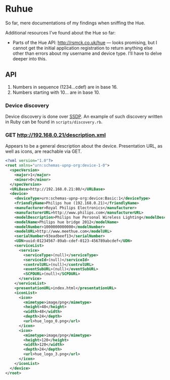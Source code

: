 # Ruhue

So far, mere documentations of my findings when sniffing the Hue.

Additional resources I’ve found about the Hue so far:

- Parts of the Hue API: http://rsmck.co.uk/hue — looks promising, but I cannot
  get the initial application registration to return anything else other than
  errors about my username and device type. I’ll have to delve deeper into this.

## API

1. Numbers in sequence (1234…cdef) are in base 16.
2. Numbers starting with 10… are in base 10.

### Device discovery

Device discovery is done over [SSDP][]. An example of such discovery written
in Ruby can be found in `scripts/discovery.rb`.

[SSDP]: http://en.wikipedia.org/wiki/Simple_Service_Discovery_Protocol

### GET http://192.168.0.21/description.xml

Appears to be a general description about the device. Presentation URL, as
well as icons, are reachable via GET.

```xml
<?xml version="1.0"?>
<root xmlns="urn:schemas-upnp-org:device-1-0">
  <specVersion>
    <major>1</major>
    <minor>0</minor>
  </specVersion>
  <URLBase>http://192.168.0.21:80/</URLBase>
  <device>
    <deviceType>urn:schemas-upnp-org:device:Basic:1</deviceType>
    <friendlyName>Philips hue (192.168.0.21)</friendlyName>
    <manufacturer>Royal Philips Electronics</manufacturer>
    <manufacturerURL>http://www.philips.com</manufacturerURL>
    <modelDescription>Philips hue Personal Wireless Lighting</modelDescription>
    <modelName>Philips hue bridge 2012</modelName>
    <modelNumber>1000000000000</modelNumber>
    <modelURL>http://www.meethue.com</modelURL>
    <serialNumber>93eadbeef13</serialNumber>
    <UDN>uuid:01234567-89ab-cdef-0123-456789abcdef</UDN>
    <serviceList>
      <service>
        <serviceType>(null)</serviceType>
        <serviceId>(null)</serviceId>
        <controlURL>(null)</controlURL>
        <eventSubURL>(null)</eventSubURL>
        <SCPDURL>(null)</SCPDURL>
      </service>
    </serviceList>
    <presentationURL>index.html</presentationURL>
    <iconList>
      <icon>
        <mimetype>image/png</mimetype>
        <height>48</height>
        <width>48</width>
        <depth>24</depth>
        <url>hue_logo_0.png</url>
      </icon>
      <icon>
        <mimetype>image/png</mimetype>
        <height>120</height>
        <width>120</width>
        <depth>24</depth>
        <url>hue_logo_3.png</url>
      </icon>
    </iconList>
  </device>
</root>

```
